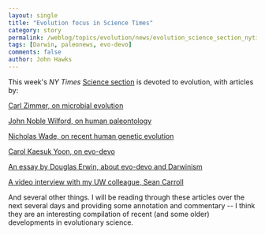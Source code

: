 ```yaml
---
layout: single 
title: "Evolution focus in Science Times" 
category: story
permalink: /weblog/topics/evolution/news/evolution_science_section_nytimes_june_2007.html
tags: [Darwin, paleonews, evo-devo] 
comments: false 
author: John Hawks 
---
```



<p>
This week's <i>NY Times</i> <a href="http://www.nytimes.com/pages/science/index.html">Science section</a> is devoted to evolution, with articles by: 
</p>

<p>
  <a href="http://www.nytimes.com/2007/06/26/science/26lab.html?ref=science">Carl Zimmer, on microbial evolution</a>

<p>
  <a href="http://www.nytimes.com/2007/06/26/science/26ance.html?ref=science">John Noble Wilford, on human paleontology</a>

<p>
  <a href="http://www.nytimes.com/2007/06/26/science/26human.html?ref=science">Nicholas Wade, on recent human genetic evolution</a>

<p>
  <a href="http://www.nytimes.com/2007/06/26/science/26devo.html?ref=science">Carol Kaesuk Yoon, on evo-devo</a>

<p>
  <a href="http://www.nytimes.com/2007/06/26/science/26essay.html?ref=science">An essay by Douglas Erwin, about evo-devo and Darwinism</a>

<p>
  <a href="http://nytimes.feedroom.com/?fr_story=3ba8ecaed1cf130c1d0ea4baa3876356bea3bb58">A video interview with my UW colleague, Sean Carroll</a>

<p>
And several other things. I will be reading through these articles over the next several days and providing some annotation and commentary -- I think they are an interesting compilation of recent (and some older) developments in evolutionary science. 
</p>

